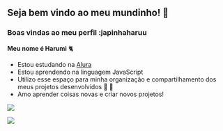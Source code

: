 ## Seja bem vindo ao meu mundinho! 🐖


### Boas vindas ao meu perfil :japinhaharuu

**Meu nome é Harumi** 🐈

- Estou estudando na [Alura](https://www.alura.com.br)
- Estou aprendendo na linguagem JavaScript
- Utilizo esse espaço para minha organização e compartilhamento dos meus projetos desenvolvidos 🍒 🐶
- Amo aprender coisas novas e criar novos projetos! 


![](https://media1.tenor.com/m/YAuVRkCd_3AAAAAd/mayday-korean.gif)

 ![](https://media1.tenor.com/m/i6YhM1sIuZsAAAAd/glitch.gif)
